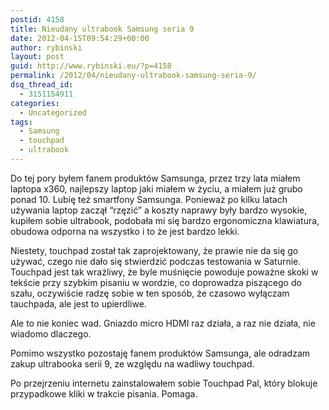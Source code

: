 ```yaml
---
postid: 4158
title: Nieudany ultrabook Samsung seria 9
date: 2012-04-15T09:54:29+00:00
author: rybinski
layout: post
guid: http://www.rybinski.eu/?p=4158
permalink: /2012/04/nieudany-ultrabook-samsung-seria-9/
dsq_thread_id:
  - 3151154911
categories:
  - Uncategorized
tags:
  - Samsung
  - touchpad
  - ultrabook
---
```

Do tej pory byłem fanem produktów Samsunga, przez trzy lata miałem laptopa x360, najlepszy laptop jaki miałem w życiu, a miałem już grubo ponad 10. Lubię też smartfony Samsunga. Ponieważ po kilku latach używania laptop zaczął “rzęzić” a koszty naprawy były bardzo wysokie, kupiłem sobie ultrabook, podobała mi się bardzo ergonomiczna klawiatura, obudowa odporna na wszystko i to że jest bardzo lekki.

Niestety, touchpad został tak zaprojektowany, że prawie nie da się go używać, czego nie dało się stwierdzić podczas testowania w Saturnie. Touchpad jest tak wrażliwy, że byle muśnięcie powoduje poważne skoki w tekście przy szybkim pisaniu w wordzie, co doprowadza piszącego do szału, oczywiście radzę sobie w ten sposób, że czasowo wyłączam tauchpada, ale jest to upierdliwe.

Ale to nie koniec wad. Gniazdo micro HDMI raz działa, a raz nie działa, nie wiadomo dlaczego.

Pomimo wszystko pozostaję fanem produktów Samsunga, ale odradzam zakup ultrabooka serii 9, ze względu na wadliwy touchpad.

Po przejrzeniu internetu zainstalowałem sobie Touchpad Pal, który blokuje przypadkowe kliki w trakcie pisania. Pomaga.

 

